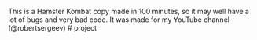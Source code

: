This is a Hamster Kombat copy made in 100 minutes, so it may well have a lot of bugs and very bad code. It was made for my YouTube channel (@robertsergeev)
#   p r o j e c t  
 